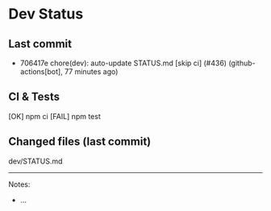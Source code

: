 # Dev Status

## Last commit
- 706417e chore(dev): auto-update STATUS.md [skip ci] (#436) (github-actions[bot], 77 minutes ago)
## CI & Tests
[OK] npm ci
[FAIL] npm test

## Changed files (last commit)
dev/STATUS.md

---
Notes:
- ...

